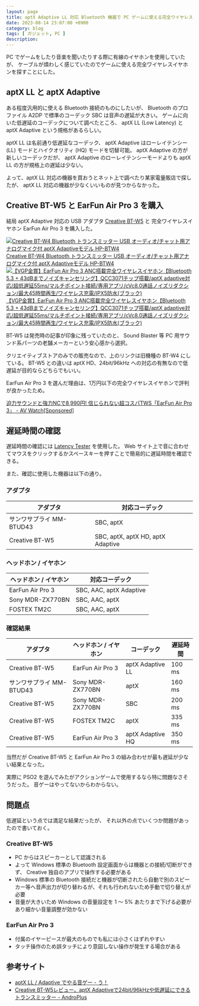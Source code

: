 ```yaml
---
layout: page
title: aptX Adaptive LL 対応 Bluetooth 機器で PC ゲームに使える完全ワイヤレスなオーディオ環境構築
date: 2023-08-14 23:07:00 +0900
category: blog
tags: [ ガジェット, PC ]
description:
---
```


PC でゲームをしたり音楽を聞いたりする際に有線のイヤホンを使用していたが、
ケーブルが煩わしく感じていたのでゲームに使える完全ワイヤレスイヤホンを探すことにした。

## aptX LL と aptX Adaptive

ある程度汎用的に使える Bluetooth 接続のものにしたいが、
Bluetooth のプロファイル A2DP で標準のコーデック SBC は音声の遅延が大きい。
ゲームに向いた低遅延のコーデックについて調べたところ、
aptX LL (Low Latency) と aptX Adaptive という規格があるらしい。

aptX LL は名前通り低遅延なコーデック、
aptX Adaptive はローレイテンシー (LL) モードとハイクオリティ (HQ) モードを切替可能。
aptX Adaptive の方が新しいコーデックだが、
aptX Adaptive のローレイテンシーモードよりも aptX LL の方が規格上の遅延は少ない。

よって、aptX LL 対応の機器を買おうとネット上で調べたり某家電量販店で探したが、
aptX LL 対応の機器が少なくいいものが見つからなかった。

## Creative BT-W5 と EarFun Air Pro 3 を購入 

結局 aptX Adaptive 対応の USB アダプタ
[Creative BT-W5](https://jp.creative.com/p/accessories/creative-bt-w5) と
完全ワイヤレスイヤホン EarFun Air Pro 3 を購入した。

<div class="affiliate-product-list">
    <a href="https://www.amazon.co.jp/dp/B0B1J2WTB2?tag=saasan-22" class="affiliate-product">
        <img src="https://m.media-amazon.com/images/I/41V33CRpvGL._AC_SY355_.jpg" alt="Creative BT-W4 Bluetooth トランスミッター USB オーディオ/チャット用アナログマイク付 aptX Adaptiveモデル HP-BTW4">
        <span class="affiliate-product-name">Creative BT-W4 Bluetooth トランスミッター USB オーディオ/チャット用アナログマイク付 aptX Adaptiveモデル HP-BTW4</span>
    </a>
    <a href="https://www.amazon.co.jp/dp/B0BNQ611R2?tag=saasan-22" class="affiliate-product">
        <img src="https://m.media-amazon.com/images/I/51mtle79kTL._AC_SX522_.jpg" alt="【VGP金賞】EarFun Air Pro 3 ANC搭載完全ワイヤレスイヤホン【Bluetooth 5.3 + 43dBまでノイズキャンセリング】QCC3071チップ搭載/aptX adaptive対応/超低遅延55ms/マルチポイント接続/専用アプリ/cVc8.0通話ノイズリダクション/最大45時間再生/ワイヤレス充電/IPX5防水(ブラック)">
        <span class="affiliate-product-name">【VGP金賞】EarFun Air Pro 3 ANC搭載完全ワイヤレスイヤホン【Bluetooth 5.3 + 43dBまでノイズキャンセリング】QCC3071チップ搭載/aptX adaptive対応/超低遅延55ms/マルチポイント接続/専用アプリ/cVc8.0通話ノイズリダクション/最大45時間再生/ワイヤレス充電/IPX5防水(ブラック)</span>
    </a>
</div>

BT-W5 は発売時の記事が印象に残っていたのと、
Sound Blaster 等 PC 用サウンド系パーツの老舗メーカーという安心感から選択。

クリエイティブストアのみでの販売なので、上のリンクは旧機種の BT-W4 にしている。
BT-W5 との違いは aptX HD、24bit/96kHz への対応の有無なので低遅延が目的ならどちらでもいい。

EarFun Air Pro 3 を選んだ理由は、1万円以下の完全ワイヤレスイヤホンで評判が良かったため。

[迫力サウンドと強力NCで8,990円! 信じられない超コスパTWS「EarFun Air Pro 3」 - AV Watch[Sponsored]](https://av.watch.impress.co.jp/docs/topic/special/1500373.html)

## 遅延時間の確認

遅延時間の確認には
[Latency Tester](https://nullvoxpopuli.github.io/latency-tester/)
を使用した。
Web サイト上で音に合わせてマウスをクリックするかスペースキーを押すことで簡易的に遅延時間を確認できる。

また、確認に使用した機器は以下の通り。

### アダプタ

<table class="border">
    <thead>
        <tr>
            <th>アダプタ</th>
            <th>対応コーデック</th>
        </tr>
    </thead>
    <tbody>
        <tr>
            <td>サンワサプライ MM-BTUD43</td>
            <td>SBC, aptX</td>
        </tr>
        <tr>
            <td>Creative BT-W5</td>
            <td>SBC, aptX, aptX HD, aptX Adaptive</td>
        </tr>
    </tbody>
</table>

### ヘッドホン / イヤホン

<table class="border">
    <thead>
        <tr>
            <th>ヘッドホン / イヤホン</th>
            <th>対応コーデック</th>
        </tr>
    </thead>
    <tbody>
        <tr>
            <td>EarFun Air Pro 3</td>
            <td>SBC, AAC, aptX Adaptive</td>
        </tr>
        <tr>
            <td>Sony MDR-ZX770BN</td>
            <td>SBC, AAC, aptX</td>
        </tr>
        <tr>
            <td>FOSTEX TM2C</td>
            <td>SBC, AAC, aptX</td>
        </tr>
    </tbody>
</table>

### 確認結果

<table class="border">
    <thead>
        <tr>
            <th>アダプタ</th>
            <th>ヘッドホン / イヤホン</th>
            <th>コーデック</th>
            <th>遅延時間</th>
        </tr>
    </thead>
    <tbody>
        <tr>
            <td>Creative BT-W5</td>
            <td>EarFun Air Pro 3</td>
            <td>aptX Adaptive LL</td>
            <td>100 ms</td>
        </tr>
        <tr>
            <td>サンワサプライ MM-BTUD43</td>
            <td>Sony MDR-ZX770BN</td>
            <td>aptX</td>
            <td>160 ms</td>
        </tr>
        <tr>
            <td>Creative BT-W5</td>
            <td>Sony MDR-ZX770BN</td>
            <td>SBC</td>
            <td>200 ms</td>
        </tr>
        <tr>
            <td>Creative BT-W5</td>
            <td>FOSTEX TM2C</td>
            <td>aptX</td>
            <td>335 ms</td>
        </tr>
        <tr>
            <td>Creative BT-W5</td>
            <td>EarFun Air Pro 3</td>
            <td>aptX Adaptive HQ</td>
            <td>350 ms</td>
        </tr>
    </tbody>
</table>

当然だが Creative BT-W5 と EarFun Air Pro 3
の組み合わせが最も遅延が少ない結果となった。

実際に PSO2 を遊んでみたがアクションゲームで使用するなら特に問題なさそうだった。
音ゲーはやってないからわからない。

## 問題点

低遅延という点では満足な結果だったが、
それ以外の点でいくつか問題があったので書いておく。

### Creative BT-W5

- PC からはスピーカーとして認識される
- よって Windows 標準の Bluetooth 設定画面からは機器との接続/切断ができず、 Creative 独自のアプリで操作する必要がある
- Windows 標準の Bluetooth 接続だと機器が切断されたら自動で別のスピーカー等へ音声出力が切り替わるが、それも行われないため手動で切り替えが必要
- 音量が大きいため Windows の音量設定を 1 ～ 5% あたりまで下げる必要があり細かい音量調整が効かない

### EarFun Air Pro 3

- 付属のイヤーピースが最大のものでも私には小さくはずれやすい
- タッチ操作のため誤タッチにより意図しない操作が発生する場合がある

## 参考サイト

- [aptX LL / Adaptive でやる音ゲー - う！](https://uzuky.hatenablog.com/entry/20201215/1608005651)
- [Creative BT-W5レビュー。aptX Adaptiveで24bit/96kHzや低遅延にできるトランスミッター - AndroPlus](https://androplus.org/entry/creative-bt-w5-review/)
